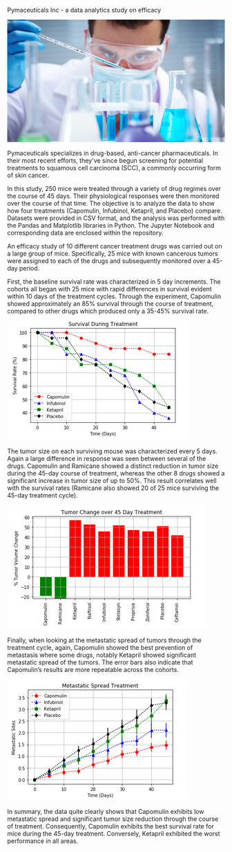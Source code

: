 Pymaceuticals Inc - a data analytics study on efficacy 

![Laboratory](images/Laboratory.jpg)

Pymaceuticals specializes in drug-based, anti-cancer pharmaceuticals. In their most recent efforts, they've since begun screening for potential treatments to squamous cell carcinoma (SCC), a commonly occurring form of skin cancer.

In this study, 250 mice were treated through a variety of drug regimes over the course of 45 days. Their physiological responses were then monitored over the course of that time. The objective is to analyze the data to show how four treatments (Capomulin, Infubinol, Ketapril, and Placebo) compare. Datasets were provided in CSV format, and the analysis was performed with the Pandas and Matplotlib libraries in Python. The Jupyter Notebook and corresponding data are enclosed within the repository.

An efficacy study of 10 different cancer treatment drugs was carried out on a large group of mice. Specifically, 25 mice with known cancerous tumors were assigned to each of the drugs and subsequently monitored over a 45-day period.

First, the baseline survival rate was characterized in 5 day increments. The cohorts all began with 25 mice with rapid differences in survival evident within 10 days of the treatment cycles. Through the experiment, Capomulin showed approximately an 85% survival through the course of treatment, compared to other drugs which produced only a 35-45% survival rate. 

 
![Survival](images/pymaceuticals_survival.png)

The tumor size on each surviving mouse was characterized every 5 days. Again a large difference in response was seen between several of the drugs. Capomulin and Ramicane showed a distinct reduction in tumor size during the 45-day course of treatment, whereas the other 8 drugs showed a significant increase in tumor size of up to 50%. This result correlates well with the survival rates (Ramicane also showed 20 of 25 mice surviving the 45-day treatment cycle).


![45Day](images/pymaceuticals_45day.png)

Finally, when looking at the metastatic spread of tumors through the treatment cycle, again, Capomulin showed the best prevention of metastasis where some drugs, notably Ketapril showed significant metastatic spread of the tumors. The error bars also indicate that Capomulin’s results are more repeatable across the cohorts.
 
 
![Metastasis](images/pymaceuticals_metastasis.png)

In summary, the data quite clearly shows that Capomulin exhibits low metastatic spread and significant tumor size reduction through the course of treatment. Consequently, Capomulin exhibits the best survival rate for mice during the 45-day treatment. Conversely, Ketapril exhibited the worst performance in all areas. 

